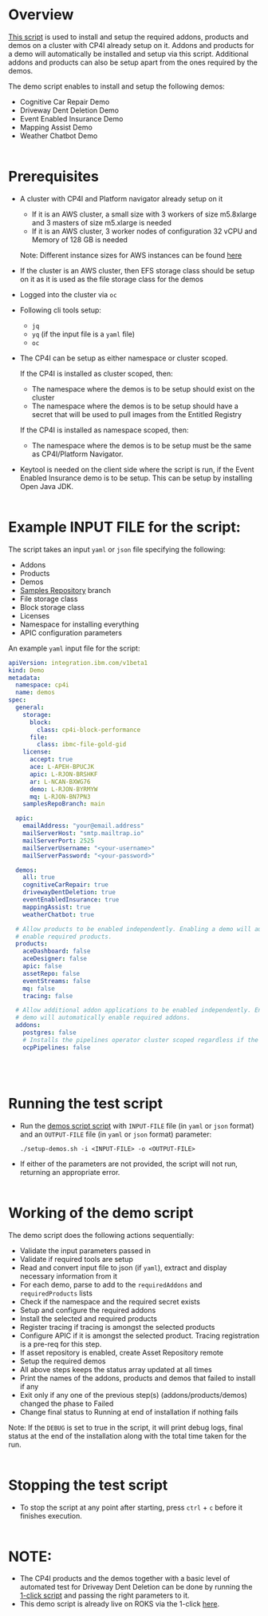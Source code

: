 # Overview
[This script](setup-demos.sh) is used to install and setup the required addons, products and demos on a cluster with CP4I already setup on it. Addons and products for a demo will automatically be installed and setup via this script. Additional addons and products can also be setup apart from the ones required by the demos.

The demo script enables to install and setup the following demos:
- Cognitive Car Repair Demo
- Driveway Dent Deletion Demo
- Event Enabled Insurance Demo
- Mapping Assist Demo
- Weather Chatbot Demo
<br /><br />

# Prerequisites
- A cluster with CP4I and Platform navigator already setup on it
  - If it is an AWS cluster, a small size with 3 workers of size m5.8xlarge and 3 masters of size m5.xlarge is needed
  - If it is an AWS cluster, 3 worker nodes of configuration 32 vCPU and Memory of 128 GB is needed

  Note: Different instance sizes for AWS instances can be found [here](https://aws.amazon.com/ec2/instance-types/)

- If the cluster is an AWS cluster, then EFS storage class should be setup on it as it is used as the file storage class for the demos
- Logged into the cluster via `oc`
- Following cli tools setup:
  - `jq`
  - `yq` (if the input file is a `yaml` file)
  - `oc`
- The CP4I can be setup as either namespace or cluster scoped.

  If the CP4I is installed as cluster scoped, then:
  - The namespace where the demos is to be setup should exist on the cluster
  - The namespace where the demos is to be setup should have a secret that will be used to pull images from the Entitled Registry

  If the CP4I is installed as namespace scoped, then:
  - The namespace where the demos is to be setup must be the same as CP4I/Platform Navigator.
- Keytool is needed on the client side where the script is run, if the Event Enabled Insurance demo is to be setup. This can be setup by installing Open Java JDK.
<br /><br />

# Example INPUT FILE for the script:
The script takes an input `yaml` or `json` file specifying the following:
  - Addons
  - Products
  - Demos
  - [Samples Repository](https://github.com/IBM/cp4i-deployment-samples) branch
  - File storage class
  - Block storage class
  - Licenses
  - Namespace for installing everything
  - APIC configuration parameters

An example `yaml` input file for the script:
```yaml
apiVersion: integration.ibm.com/v1beta1
kind: Demo
metadata:
  namespace: cp4i
  name: demos
spec:
  general:
    storage:
      block:
        class: cp4i-block-performance
      file:
        class: ibmc-file-gold-gid
    license:
      accept: true
      ace: L-APEH-BPUCJK
      apic: L-RJON-BRSHKF
      ar: L-NCAN-BXWG76
      demo: L-RJON-BYRMYW
      mq: L-RJON-BN7PN3
    samplesRepoBranch: main

  apic:
    emailAddress: "your@email.address"
    mailServerHost: "smtp.mailtrap.io"
    mailServerPort: 2525
    mailServerUsername: "<your-username>"
    mailServerPassword: "<your-password>"

  demos:
    all: true
    cognitiveCarRepair: true
    drivewayDentDeletion: true
    eventEnabledInsurance: true
    mappingAssist: true
    weatherChatbot: true

  # Allow products to be enabled independently. Enabling a demo will automatically
  # enable required products.
  products:
    aceDashboard: false
    aceDesigner: false
    apic: false
    assetRepo: false
    eventStreams: false
    mq: false
    tracing: false

  # Allow additional addon applications to be enabled independently. Enabling a
  # demo will automatically enable required addons.
  addons:
    postgres: false
    # Installs the pipelines operator cluster scoped regardless if the CP4I was setup namespace scoped
    ocpPipelines: false
```
<br /><br />

# Running the test script
- Run the [demos script script](setup-demos.sh) with `INPUT-FILE` file (in `yaml` or `json` format) and an `OUTPUT-FILE` file (in `yaml` or `json` format) parameter:
    ```
    ./setup-demos.sh -i <INPUT-FILE> -o <OUTPUT-FILE>
    ```
- If either of the parameters are not provided, the script will not run, returning an appropriate error.
<br /><br />

# Working of the demo script
The demo script does the following actions sequentially:
- Validate the input parameters passed in
- Validate if required tools are setup
- Read and convert input file to json (if `yaml`), extract and display necessary information from it
- For each demo, parse to add to the `requiredAddons` and `requiredProducts` lists
- Check if the namespace and the required secret exists
- Setup and configure the required addons
- Install the selected and required products
- Register tracing if tracing is amongst the selected products
- Configure APIC if it is amongst the selected product. Tracing registration is a pre-req for this step.
- If asset repository is enabled, create Asset Repository remote
- Setup the required demos
- All above steps keeps the status array updated at all times
- Print the names of the addons, products and demos that failed to install if any
- Exit only if any one of the previous step(s) (addons/products/demos) changed the phase to Failed
- Change final status to Running at end of installation if nothing fails

Note: If the `DEBUG` is set to true in the script, it will print debug logs, final status at the end of the installation along with the total time taken for the run.
<br /><br />

# Stopping the test script
- To stop the script at any point after starting, press `ctrl` + `c` before it finishes execution.
<br /><br />

# NOTE:
- The CP4I products and the demos together with a basic level of automated test for Driveway Dent Deletion can be done by running the [1-click script](1-click-install.sh) and passing the right parameters to it.
- This demo script is already live on ROKS via the 1-click [here](https://cloud.ibm.com/catalog/content/ibm-cp-integration-72f63273-f2f6-4e9c-8626-60fe798c57be-global).
